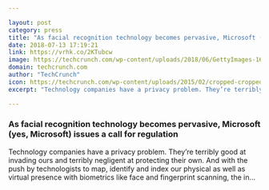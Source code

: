 ```yaml
---

layout: post
category: press
title: "As facial recognition technology becomes pervasive, Microsoft (yes, Microsoft) issues a call for regulation"
date: 2018-07-13 17:19:21
link: https://vrhk.co/2KTubcw
image: https://techcrunch.com/wp-content/uploads/2018/06/GettyImages-167275759.jpg?w=600
domain: techcrunch.com
author: "TechCrunch"
icon: https://techcrunch.com/wp-content/uploads/2015/02/cropped-cropped-favicon-gradient.png?w=180
excerpt: "Technology companies have a privacy problem. They’re terribly good at invading ours and terribly negligent at protecting their own. And with the push by technologists to map, identify and index our physical as well as virtual presence with biometrics like face and fingerprint scanning, the in…"

---
```


### As facial recognition technology becomes pervasive, Microsoft (yes, Microsoft) issues a call for regulation

Technology companies have a privacy problem. They’re terribly good at invading ours and terribly negligent at protecting their own. And with the push by technologists to map, identify and index our physical as well as virtual presence with biometrics like face and fingerprint scanning, the in…